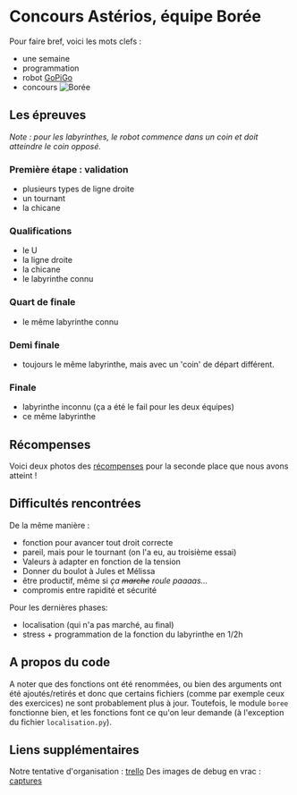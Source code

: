 # Concours Astérios, équipe Borée
Pour faire bref, voici les mots clefs :
* une semaine
* programmation
* robot [GoPiGo](https://www.dexterindustries.com/GoPiGo)
* concours
![Borée](http://imgur.com/wOumMHz)

## Les épreuves
*Note : pour les labyrinthes, le robot commence dans un coin et doit atteindre le coin opposé.*
### Première étape : validation
* plusieurs types de ligne droite
* un tournant
* la chicane
### Qualifications
* le U
* la ligne droite
* la chicane
* le labyrinthe connu
### Quart de finale
* le même labyrinthe connu
### Demi finale
* toujours le même labyrinthe, mais avec un 'coin' de départ différent.
### Finale
* labyrinthe inconnu (ça a été le fail pour les deux équipes)
* ce même labyrinthe

## Récompenses
Voici deux photos des [récompenses](http://imgur.com/a/HdNFq) pour la seconde place que nous avons atteint !

## Difficultés rencontrées
De la même manière :
* fonction pour avancer tout droit correcte
* pareil, mais pour le tournant (on l'a eu, au troisième essai) 
* Valeurs à adapter en fonction de la tension
* Donner du boulot à Jules et Mélissa
* être productif, même si *ça ~~marche~~ roule paaaas...*
* compromis entre rapidité et sécurité

Pour les dernières phases:
* localisation (qui n'a pas marché, au final)
* stress + programmation de la fonction du labyrinthe en 1/2h

## A propos du code
A noter que des fonctions ont été renommées, ou bien des arguments ont été ajoutés/retirés et donc que certains fichiers (comme par exemple ceux des exercices) ne sont probablement plus à jour.
Toutefois, le module `boree` fonctionne bien, et les fonctions font ce qu'on leur demande (à l'exception du fichier `localisation.py`).

## Liens supplémentaires
Notre tentative d'organisation : [trello](https://trello.com/b/2sVAxXHn/asterios)
Des images de debug en vrac : [captures](http://imgur.com/a/accfn)
